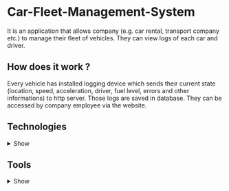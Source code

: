 # Car-Fleet-Management-System
It is an application that allows company (e.g. car rental, transport company etc.) to manage their fleet of vehicles. They can view logs of each car and driver. 
## How does it work ?
Every vehicle has installed logging device which sends their current state (location, speed, acceleration, driver, fuel level, errors and other informations) to http server. Those logs are saved in database. They can be accessed by company employee via the website.
## Technologies

<details><summary>Show</summary>
  <p>
    
### Java
Main back-end language.
#### Maven
Managing libraries used in project.
#### SpringBoot
Responsible for HTTP server.
#### Jakarta Persistence Api (JPA)
ORM standard
##### Hibernate
Framework for mapping Java objects to MySQL database.
#### JSON Web Token (JWT)
User authentication and autorization for application security. 
#### JustSend SMS API
Sending SMS to verify user phone number while registration.
### MySQL
Database service used to store objects.
### HTTP
Application communication protocol.
### Google Cloud Platform
Front-end and back-end server hosting.
#### App Engine
Engine for running applications.
#### Cloud SQL
Hosting MySQL database.
#### Cloud Build
Dynamic and automatic code compilation and deployment after each push to master on GitHub.
#### Google Maps
View vehicle on map.
### Angular
Main front-end technology.
#### TypeScript
Language used in Angular logic.
#### HTML
Display data in views.
#### CSS
Styling components.
#### Angular Material
Designing eye-friendly website.
  </p>
</details>

## Tools

<details><summary>Show</summary>
  <p>

### IntelliJ
Java IDE
### Visual Studio Code
Angular IDE
### Postman
Sending raw http request. 
### Fiddler
Catching http request to analyze.
### GIT
Used for team-development. 
#### GitHub
Choosen GIT hosting.

</p>
</details>
